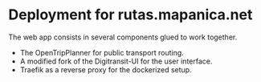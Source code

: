 # Deployment for rutas.mapanica.net

The web app consists in several components glued to work together.

* The OpenTripPlanner for public transport routing.
* A modified fork of the Digitransit-UI for the user interface.
* Traefik as a reverse proxy for the dockerized setup.
